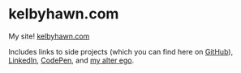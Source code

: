 # kelbyhawn.com

My site! [kelbyhawn.com](https://kelbyhawn.com)

Includes links to side projects (which you can find here on [GitHub](https://github.com/kelbyhawn)), [LinkedIn](https://www.linkedin.com/in/kelby-hawn/), [CodePen](https://codepen.io/kelbyhawn), and [my alter ego](https://www.instagram.com/tidywithkelby/).
